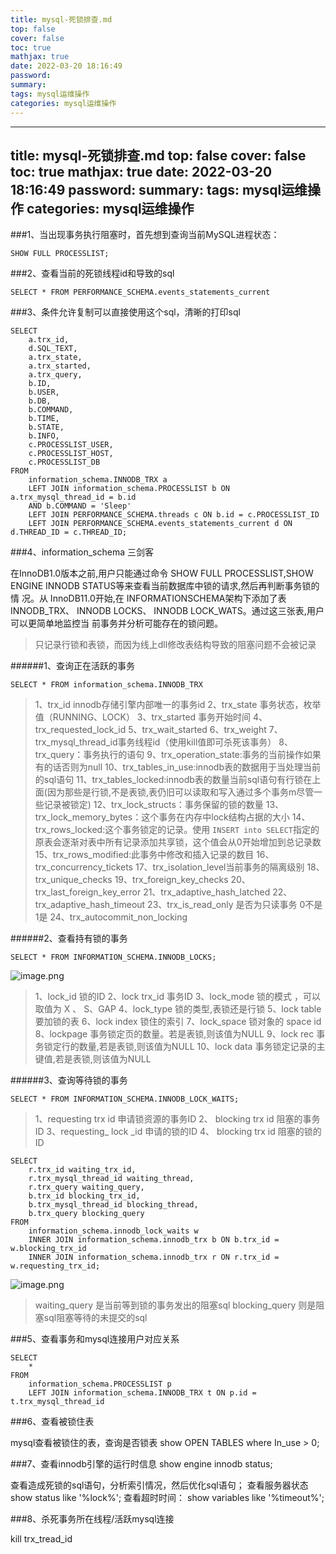 ```yaml
---
title: mysql-死锁排查.md
top: false
cover: false
toc: true
mathjax: true
date: 2022-03-20 18:16:49
password:
summary:
tags: mysql运维操作
categories: mysql运维操作
---
```

---
title: mysql-死锁排查.md
top: false
cover: false
toc: true
mathjax: true
date: 2022-03-20 18:16:49
password:
summary:
tags: mysql运维操作
categories: mysql运维操作
---
###1、当出现事务执行阻塞时，首先想到查询当前MySQL进程状态：
~~~
SHOW FULL PROCESSLIST;
~~~

###2、查看当前的死锁线程id和导致的sql
~~~
SELECT * FROM PERFORMANCE_SCHEMA.events_statements_current
~~~
###3、条件允许复制可以直接使用这个sql，清晰的打印sql
~~~
SELECT
	a.trx_id,
	d.SQL_TEXT,
	a.trx_state,
	a.trx_started,
	a.trx_query,
	b.ID,
	b.USER,
	b.DB,
	b.COMMAND,
	b.TIME,
	b.STATE,
	b.INFO,
	c.PROCESSLIST_USER,
	c.PROCESSLIST_HOST,
	c.PROCESSLIST_DB 
FROM
	information_schema.INNODB_TRX a
	LEFT JOIN information_schema.PROCESSLIST b ON a.trx_mysql_thread_id = b.id 
	AND b.COMMAND = 'Sleep'
	LEFT JOIN PERFORMANCE_SCHEMA.threads c ON b.id = c.PROCESSLIST_ID
	LEFT JOIN PERFORMANCE_SCHEMA.events_statements_current d ON d.THREAD_ID = c.THREAD_ID;
~~~



###4、information_schema 三剑客

在InnoDB1.0版本之前,用户只能通过命令 SHOW FULL PROCESSLIST,SHOW ENGINE INNODB STATUS等来查看当前数据库中锁的请求,然后再判断事务锁的情 况。从 InnoDB11.0开始,在 INFORMATIONSCHEMA架构下添加了表 INNODB_TRX、 INNODB LOCKS、 INNODB LOCK_WATS。通过这三张表,用户可以更简单地监控当 前事务并分析可能存在的锁问题。

> 只记录行锁和表锁，而因为线上dll修改表结构导致的阻塞问题不会被记录

######1、查询正在活跃的事务 
~~~
SELECT * FROM information_schema.INNODB_TRX
~~~

>1、trx_id   innodb存储引擎内部唯一的事务id
2、trx_state 事务状态，枚举值（RUNNING、LOCK）
3、trx_started 事务开始时间
4、trx_requested_lock_id
5、trx_wait_started
6、trx_weight
7、trx_mysql_thread_id事务线程id（使用kill值即可杀死该事务）
8、trx_query：事务执行的语句
9、trx_operation_state:事务的当前操作如果有的话否则为null
10、trx_tables_in_use:innodb表的数据用于当处理当前的sql语句
11、trx_tables_locked:innodb表的数量当前sql语句有行锁在上面(因为那些是行锁,不是表锁,表仍旧可以读取和写入通过多个事务m尽管一些记录被锁定)
12、trx_lock_structs：事务保留的锁的数量
13、trx_lock_memory_bytes：这个事务在内存中lock结构占据的大小
14、trx_rows_locked:这个事务锁定的记录。使用 `INSERT into SELECT`指定的原表会逐渐对表中所有记录添加共享锁，这个值会从0开始增加到总记录数
15、trx_rows_modified:此事务中修改和插入记录的数目
16、trx_concurrency_tickets
17、trx_isolation_level当前事务的隔离级别
18、trx_unique_checks
19、trx_foreign_key_checks
20、trx_last_foreign_key_error
21、trx_adaptive_hash_latched
22、trx_adaptive_hash_timeout
23、trx_is_read_only 是否为只读事务 0不是 1是
24、trx_autocommit_non_locking



######2、查看持有锁的事务
~~~
SELECT * FROM INFORMATION_SCHEMA.INNODB_LOCKS; 
~~~
![image.png](https://upload-images.jianshu.io/upload_images/13965490-6d350e58661d111e.png?imageMogr2/auto-orient/strip%7CimageView2/2/w/1240)

>1、lock_id 锁的ID 
2、lock trx_id 事务ID 
3、lock_mode 锁的模式 ，可以取值为 X 、 S、GAP
4、lock_type 锁的类型,表锁还是行锁 
5、lock table 要加锁的表 
6、lock index 锁住的索引 
7、lock_space 锁对象的 space id 
8、lockpage 事务锁定页的数量。若是表锁,则该值为NULL 
9、lock rec 事务锁定行的数量,若是表锁,则该值为NULL 
10、lock data 事务锁定记录的主键值,若是表锁,则该值为NULL


######3、查询等待锁的事务
~~~
SELECT * FROM INFORMATION_SCHEMA.INNODB_LOCK_WAITS;
~~~
> 1、requesting trx id 申请锁资源的事务ID
2、 blocking trx id 阻塞的事务ID 
3、requesting_ lock _id 申请的锁的ID
4、 blocking trx id 阻塞的锁的ID 


~~~		
SELECT
	r.trx_id waiting_trx_id,
	r.trx_mysql_thread_id waiting_thread,
	r.trx_query waiting_query,
	b.trx_id blocking_trx_id,
	b.trx_mysql_thread_id blocking_thread,
	b.trx_query blocking_query 
FROM
	information_schema.innodb_lock_waits w
	INNER JOIN information_schema.innodb_trx b ON b.trx_id = w.blocking_trx_id
	INNER JOIN information_schema.innodb_trx r ON r.trx_id = w.requesting_trx_id;
~~~
![image.png](https://upload-images.jianshu.io/upload_images/13965490-8fa92b13056a7b07.png?imageMogr2/auto-orient/strip%7CimageView2/2/w/1240)

>waiting_query 是当前等到锁的事务发出的阻塞sql
blocking_query 则是阻塞sql阻塞等待的未提交的sql

###5、查看事务和mysql连接用户对应关系

~~~
SELECT
	* 
FROM
	information_schema.PROCESSLIST p
	LEFT JOIN information_schema.INNODB_TRX t ON p.id = t.trx_mysql_thread_id
~~~



###6、查看被锁住表

mysql查看被锁住的表，查询是否锁表
show OPEN TABLES where In_use > 0;



###7、查看innodb引擎的运行时信息
show engine innodb status;

查看造成死锁的sql语句，分析索引情况，然后优化sql语句；
查看服务器状态
show status like '%lock%';
查看超时时间：
show variables like '%timeout%';


###8、杀死事务所在线程/活跃mysql连接

kill  trx_tread_id
